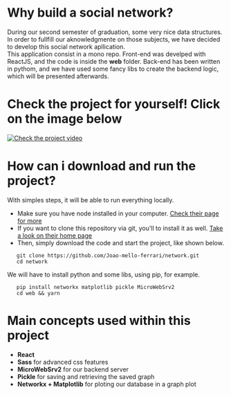 # Why build a social network?
During our second semester of graduation, some very nice data structures. In order to fullfill our aknowledgmente on those subjects, we have decided to develop this social network apllication. 
<br/>
This application consist in a mono repo. Front-end was develped with ReactJS, and the code is inside the **web** folder. Back-end has been written in pythom, and we have used some fancy libs to create the backend logic, which will be presented afterwards.


# Check the project for yourself! Click on the image below
[![Check the project video](https://user-images.githubusercontent.com/67838782/217044359-e992d5c8-0155-49e6-8aa2-e3ad85bb2747.png)](https://www.youtube.com/embed/YZYNvoWDaLo)

# How can i download and run the project?
With simples steps, it will be able to run everything locally.
<ul>
  <li>
    Make sure you have node installed in your computer. <a href="https://nodejs.org/en/">Check their page for more</a>
  </li>
  <li>
    If you want to clone this repository via git, you'll to install it as well. <a href="https://git-scm.com/">Take a look on their home page</a>
  </li>
  <li>
    Then, simply download the code and start the project, like shown below.
  </li>
</ul>


```git
   git clone https://github.com/Joao-mello-ferrari/network.git
   cd network
```
We will have to install python and some libs, using pip, for example.
```git
   pip install networkx matplotlib pickle MicroWebSrv2
   cd web && yarn 
```

   # Main concepts used within this project
   * **React**
   * **Sass** for advanced css features
   * **MicroWebSrv2** for our backend server
   * **Pickle** for saving and retrieving the saved graph
   * **Networkx + Matplotlib** for ploting our database in a graph plot
